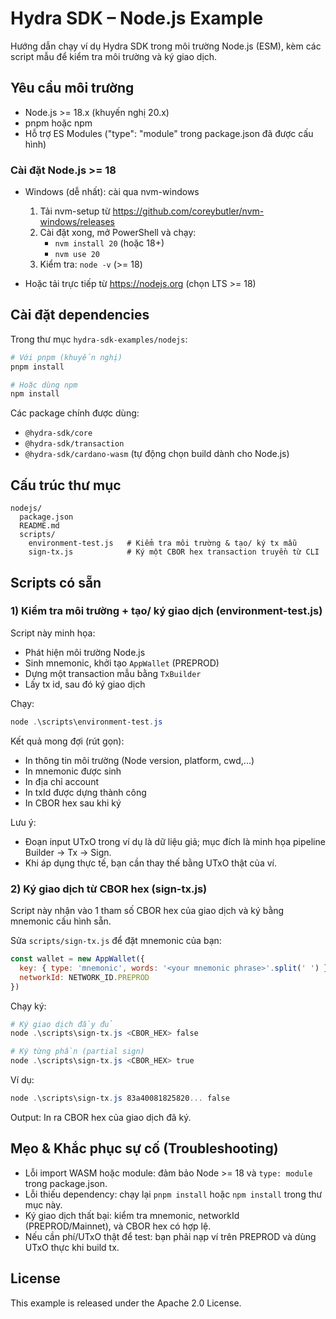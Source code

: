 # Hydra SDK – Node.js Example

Hướng dẫn chạy ví dụ Hydra SDK trong môi trường Node.js (ESM), kèm các script mẫu để kiểm tra môi trường và ký giao dịch.

## Yêu cầu môi trường

- Node.js >= 18.x (khuyến nghị 20.x)
- pnpm hoặc npm
- Hỗ trợ ES Modules ("type": "module" trong package.json đã được cấu hình)

### Cài đặt Node.js >= 18

- Windows (dễ nhất): cài qua nvm-windows
  1. Tải nvm-setup từ https://github.com/coreybutler/nvm-windows/releases
  2. Cài đặt xong, mở PowerShell và chạy:
     - `nvm install 20` (hoặc 18+)
     - `nvm use 20`
  3. Kiểm tra: `node -v` (>= 18)

- Hoặc tải trực tiếp từ https://nodejs.org (chọn LTS >= 18)

## Cài đặt dependencies

Trong thư mục `hydra-sdk-examples/nodejs`:

```powershell
# Với pnpm (khuyến nghị)
pnpm install

# Hoặc dùng npm
npm install
```

Các package chính được dùng:
- `@hydra-sdk/core`
- `@hydra-sdk/transaction`
- `@hydra-sdk/cardano-wasm` (tự động chọn build dành cho Node.js)

## Cấu trúc thư mục

```
nodejs/
  package.json
  README.md
  scripts/
    environment-test.js   # Kiểm tra môi trường & tạo/ ký tx mẫu
    sign-tx.js            # Ký một CBOR hex transaction truyền từ CLI
```

## Scripts có sẵn

### 1) Kiểm tra môi trường + tạo/ ký giao dịch (environment-test.js)

Script này minh họa:
- Phát hiện môi trường Node.js
- Sinh mnemonic, khởi tạo `AppWallet` (PREPROD)
- Dựng một transaction mẫu bằng `TxBuilder`
- Lấy tx id, sau đó ký giao dịch

Chạy:

```powershell
node .\scripts\environment-test.js
```

Kết quả mong đợi (rút gọn):
- In thông tin môi trường (Node version, platform, cwd,...)
- In mnemonic được sinh
- In địa chỉ account
- In txId được dựng thành công
- In CBOR hex sau khi ký

Lưu ý:
- Đoạn input UTxO trong ví dụ là dữ liệu giả; mục đích là minh họa pipeline Builder → Tx → Sign.
- Khi áp dụng thực tế, bạn cần thay thế bằng UTxO thật của ví.

### 2) Ký giao dịch từ CBOR hex (sign-tx.js)

Script này nhận vào 1 tham số CBOR hex của giao dịch và ký bằng mnemonic cấu hình sẵn.

Sửa `scripts/sign-tx.js` để đặt mnemonic của bạn:

```js
const wallet = new AppWallet({
  key: { type: 'mnemonic', words: '<your mnemonic phrase>'.split(' ') },
  networkId: NETWORK_ID.PREPROD
})
```

Chạy ký:

```powershell
# Ký giao dịch đầy đủ
node .\scripts\sign-tx.js <CBOR_HEX> false

# Ký từng phần (partial sign)
node .\scripts\sign-tx.js <CBOR_HEX> true
```

Ví dụ:

```powershell
node .\scripts\sign-tx.js 83a40081825820... false
```

Output: In ra CBOR hex của giao dịch đã ký.

## Mẹo & Khắc phục sự cố (Troubleshooting)

- Lỗi import WASM hoặc module: đảm bảo Node >= 18 và `type: module` trong package.json.
- Lỗi thiếu dependency: chạy lại `pnpm install` hoặc `npm install` trong thư mục này.
- Ký giao dịch thất bại: kiểm tra mnemonic, networkId (PREPROD/Mainnet), và CBOR hex có hợp lệ.
- Nếu cần phí/UTxO thật để test: bạn phải nạp ví trên PREPROD và dùng UTxO thực khi build tx.

## License

This example is released under the Apache 2.0 License.
